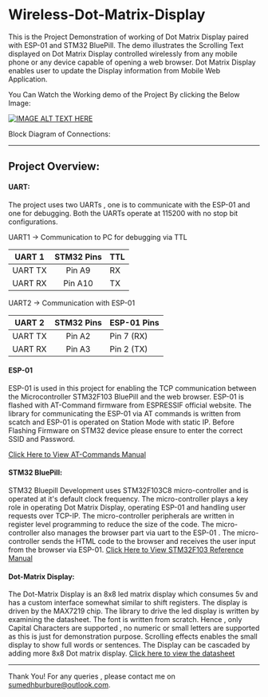 # Wireless-Dot-Matrix-Display
This is the Project Demonstration of working of Dot Matrix Display paired with ESP-01 and STM32 BluePill. The demo illustrates the Scrolling Text displayed on Dot Matrix Display controlled wirelessly from any mobile phone or any device capable of opening a web browser. Dot Matrix Display enables user to update the Display information from Mobile Web Application.

You Can Watch the Working demo of the Project By clicking the Below Image:

[![IMAGE ALT TEXT HERE](http://img.youtube.com/vi/lqELUlHfRbE/0.jpg)](http://www.youtube.com/watch?v=lqELUlHfRbE)


Block Diagram of Connections:


---------------------------
## Project Overview:

#### UART:
The project uses two UARTs , one is to communicate with the ESP-01 and one for debugging. Both the UARTs operate at 115200 with no stop bit configurations.

UART1 -> Communication to PC for debugging via TTL 


| UART 1        | STM32 Pins    |    TTL     |
| ------------- |:-------------:| ---------- |
| UART TX       | Pin A9        |     RX     |
| UART RX       | Pin A10       |     TX     |

UART2 -> Communication with ESP-01 

| UART 2        | STM32 Pins    |   ESP-01 Pins   |
| ------------- |:-------------:| ----------      |
| UART TX       | Pin A2        |   Pin 7 (RX)    |
| UART RX       | Pin A3        |   Pin 2 (TX)    |

#### ESP-01
ESP-01 is used in this project for enabling the TCP communication between the Microcontroller STM32F103 BluePill and the web browser. ESP-01 is flashed with AT-Command firmware from ESPRESSIF official website. 
The library for communicating the ESP-01 via AT commands is written from scatch and ESP-01 is operated on Station Mode with static IP. Before Flashing Firmware on STM32 device please ensure to enter the correct SSID and Password.

[Click Here to View AT-Commands Manual](https://www.espressif.com/sites/default/files/documentation/4a-esp8266_at_instruction_set_en.pdf)

#### STM32 BluePill:
STM32 Bluepill Development uses STM32F103C8 micro-controller and is operated at it's default clock frequency. The micro-controller plays a key role in operating Dot Matrix Display, operating ESP-01 and handling user requests over TCP-IP. The micro-controller peripherals are written in register level programming to reduce the size of the code.
The micro-controller also manages the browser part via uart to the ESP-01 . The micro-controller sends the HTML code to the browser and receives the user input from the browser via ESP-01.
[Click Here to View STM32F103 Reference Manual](https://www.st.com/resource/en/reference_manual/cd00171190-stm32f101xx-stm32f102xx-stm32f103xx-stm32f105xx-and-stm32f107xx-advanced-arm-based-32-bit-mcus-stmicroelectronics.pdf)

#### Dot-Matrix Display:
The Dot-Matrix Display is an 8x8 led matrix display which consumes 5v and has a custom interface somewhat similar to shift registers. The display is driven by the MAX7219 chip. The library to drive the led display is written by examining the datasheet. The font is written from scratch. Hence , only Capital Characters are supported , no numeric or small letters are supported as this is just for demonstration purpose. Scrolling effects enables the small display to show full words or sentences. The Display can be cascaded by adding more 8x8 Dot matrix display. [Click here to view the datasheet](https://datasheets.maximintegrated.com/en/ds/MAX7219-MAX7221.pdf)

-------------------------

Thank You! For any queries , please contact me on sumedhburbure@outlook.com.
